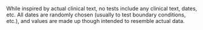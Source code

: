 
While inspired by actual clinical text, no tests include any clinical text, dates, etc. 
All dates are randomly chosen (usually to test boundary conditions, etc.), and values are made up though intended to resemble actual data. 